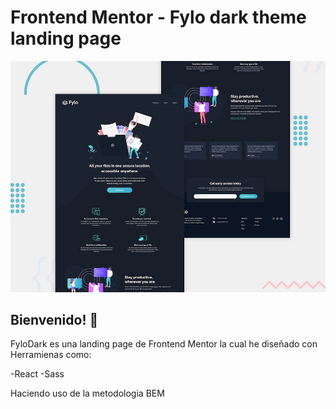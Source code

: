 # Frontend Mentor - Fylo dark theme landing page

![Design preview for the Fylo dark theme landing page challenge](./src/design/desktop-preview.jpg)

## Bienvenido! 👋

FyloDark es una landing page de Frontend Mentor la cual he diseñado con Herramienas como:

-React
-Sass

Haciendo uso de la metodologia BEM




